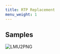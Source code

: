 ```yaml
---
title: RTP Replacement
menu_weight: 1
---
```

<div class="info" markdown=1>

## Samples

![LMU2PNG](/images/rtp-replacement.png "RTP Replacement sample")

</div>